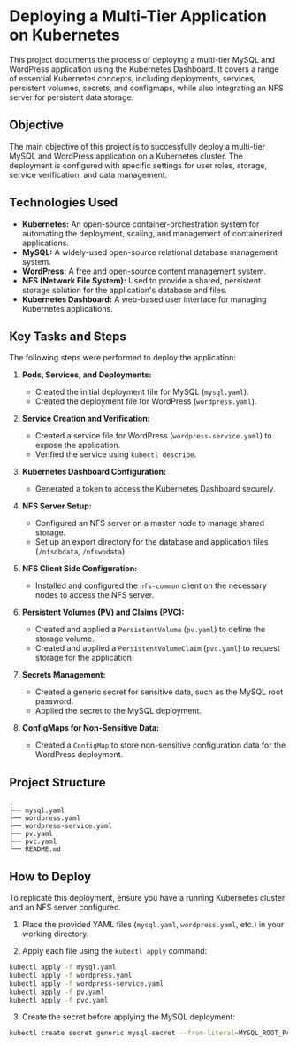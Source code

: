 # Deploying a Multi-Tier Application on Kubernetes

This project documents the process of deploying a multi-tier MySQL and WordPress application using the Kubernetes Dashboard. It covers a range of essential Kubernetes concepts, including deployments, services, persistent volumes, secrets, and configmaps, while also integrating an NFS server for persistent data storage.

## Objective

The main objective of this project is to successfully deploy a multi-tier MySQL and WordPress application on a Kubernetes cluster. The deployment is configured with specific settings for user roles, storage, service verification, and data management.

## Technologies Used

* **Kubernetes:** An open-source container-orchestration system for automating the deployment, scaling, and management of containerized applications.
* **MySQL:** A widely-used open-source relational database management system.
* **WordPress:** A free and open-source content management system.
* **NFS (Network File System):** Used to provide a shared, persistent storage solution for the application's database and files.
* **Kubernetes Dashboard:** A web-based user interface for managing Kubernetes applications.

## Key Tasks and Steps

The following steps were performed to deploy the application:

1. **Pods, Services, and Deployments:**
   * Created the initial deployment file for MySQL (`mysql.yaml`).
   * Created the deployment file for WordPress (`wordpress.yaml`).

2. **Service Creation and Verification:**
   * Created a service file for WordPress (`wordpress-service.yaml`) to expose the application.
   * Verified the service using `kubectl describe`.

3. **Kubernetes Dashboard Configuration:**
   * Generated a token to access the Kubernetes Dashboard securely.

4. **NFS Server Setup:**
   * Configured an NFS server on a master node to manage shared storage.
   * Set up an export directory for the database and application files (`/nfsdbdata`, `/nfswpdata`).

5. **NFS Client Side Configuration:**
   * Installed and configured the `nfs-common` client on the necessary nodes to access the NFS server.

6. **Persistent Volumes (PV) and Claims (PVC):**
   * Created and applied a `PersistentVolume` (`pv.yaml`) to define the storage volume.
   * Created and applied a `PersistentVolumeClaim` (`pvc.yaml`) to request storage for the application.

7. **Secrets Management:**
   * Created a generic secret for sensitive data, such as the MySQL root password.
   * Applied the secret to the MySQL deployment.

8. **ConfigMaps for Non-Sensitive Data:**
   * Created a `ConfigMap` to store non-sensitive configuration data for the WordPress deployment.

## Project Structure

```
.
├── mysql.yaml
├── wordpress.yaml
├── wordpress-service.yaml
├── pv.yaml
├── pvc.yaml
└── README.md
```

## How to Deploy

To replicate this deployment, ensure you have a running Kubernetes cluster and an NFS server configured.

1. Place the provided YAML files (`mysql.yaml`, `wordpress.yaml`, etc.) in your working directory.

2. Apply each file using the `kubectl apply` command:

```bash
kubectl apply -f mysql.yaml
kubectl apply -f wordpress.yaml
kubectl apply -f wordpress-service.yaml
kubectl apply -f pv.yaml
kubectl apply -f pvc.yaml
```

3. Create the secret before applying the MySQL deployment:

```bash
kubectl create secret generic mysql-secret --from-literal=MYSQL_ROOT_PASSWORD='your_password'
```